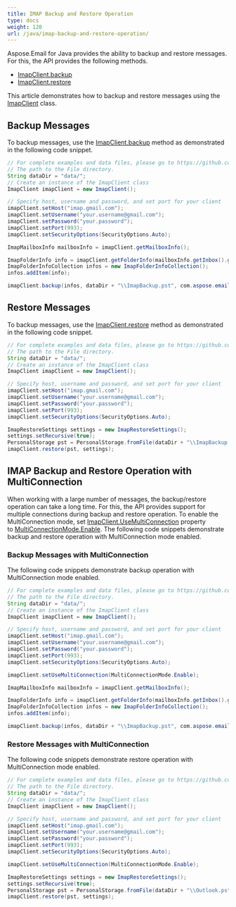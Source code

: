 ```yaml
---
title: IMAP Backup and Restore Operation
type: docs
weight: 120
url: /java/imap-backup-and-restore-operation/
---
```



Aspose.Email for Java provides the ability to backup and restore messages. For this, the API provides the following methods.

- [ImapClient.backup](https://apireference.aspose.com/email/java/com.aspose.email/ImapClient#backup\(com.aspose.email.IConnection,%20com.aspose.email.ImapFolderInfoCollection,%20java.io.OutputStream,%20com.aspose.email.BackupSettings\))
- [ImapClient.restore](https://apireference.aspose.com/email/java/com.aspose.email/ImapClient#restore\(com.aspose.email.PersonalStorage,%20com.aspose.email.ImapRestoreSettings\))

This article demonstrates how to backup and restore messages using the [ImapClient](https://apireference.aspose.com/email/java/com.aspose.email/ImapClient) class.
## **Backup Messages**
To backup messages, use the [ImapClient.backup](https://apireference.aspose.com/email/java/com.aspose.email/ImapClient#backup\(com.aspose.email.IConnection,%20com.aspose.email.ImapFolderInfoCollection,%20java.io.OutputStream,%20com.aspose.email.BackupSettings\)) method as demonstrated in the following code snippet.


~~~Java
// For complete examples and data files, please go to https://github.com/aspose-email/Aspose.Email-for-Java
// The path to the File directory.
String dataDir = "data/";
// Create an instance of the ImapClient class
ImapClient imapClient = new ImapClient();

// Specify host, username and password, and set port for your client
imapClient.setHost("imap.gmail.com");
imapClient.setUsername("your.username@gmail.com");
imapClient.setPassword("your.password");
imapClient.setPort(993);
imapClient.setSecurityOptions(SecurityOptions.Auto);

ImapMailboxInfo mailboxInfo = imapClient.getMailboxInfo();

ImapFolderInfo info = imapClient.getFolderInfo(mailboxInfo.getInbox().getName());
ImapFolderInfoCollection infos = new ImapFolderInfoCollection();
infos.addItem(info);

imapClient.backup(infos, dataDir + "\\ImapBackup.pst", com.aspose.email.BackupSettings.to_BackupSettings(BackupOptions.Recursive));
~~~
## **Restore Messages**
To backup messages, use the [ImapClient.restore](https://apireference.aspose.com/email/java/com.aspose.email/ImapClient#restore\(com.aspose.email.PersonalStorage,%20com.aspose.email.ImapRestoreSettings\)) method as demonstrated in the following code snippet.


~~~Java
// For complete examples and data files, please go to https://github.com/aspose-email/Aspose.Email-for-Java
// The path to the File directory.
String dataDir = "data/";
// Create an instance of the ImapClient class
ImapClient imapClient = new ImapClient();

// Specify host, username and password, and set port for your client
imapClient.setHost("imap.gmail.com");
imapClient.setUsername("your.username@gmail.com");
imapClient.setPassword("your.password");
imapClient.setPort(993);
imapClient.setSecurityOptions(SecurityOptions.Auto);

ImapRestoreSettings settings = new ImapRestoreSettings();
settings.setRecursive(true);
PersonalStorage pst = PersonalStorage.fromFile(dataDir + "\\ImapBackup.pst");
imapClient.restore(pst, settings);
~~~
## **IMAP Backup and Restore Operation with MultiConnection**
When working with a large number of messages, the backup/restore operation can take a long time. For this, the API provides support for multiple connections during backup and restore operation. To enable the MultiConnection mode, set [ImapClient.UseMultiConnection](https://apireference.aspose.com/email/java/com.aspose.email/EmailClient#setUseMultiConnection\(int\)) property to [MultiConnectionMode.Enable](https://apireference.aspose.com/email/java/com.aspose.email/MultiConnectionMode). The following code snippets demonstrate backup and restore operation with MultiConnection mode enabled.
### **Backup Messages with MultiConnection**
The following code snippets demonstrate backup operation with MultiConnection mode enabled.


~~~Java
// For complete examples and data files, please go to https://github.com/aspose-email/Aspose.Email-for-Java
// The path to the File directory.
String dataDir = "data/";
// Create an instance of the ImapClient class
ImapClient imapClient = new ImapClient();

// Specify host, username and password, and set port for your client
imapClient.setHost("imap.gmail.com");
imapClient.setUsername("your.username@gmail.com");
imapClient.setPassword("your.password");
imapClient.setPort(993);
imapClient.setSecurityOptions(SecurityOptions.Auto);

imapClient.setUseMultiConnection(MultiConnectionMode.Enable);

ImapMailboxInfo mailboxInfo = imapClient.getMailboxInfo();

ImapFolderInfo info = imapClient.getFolderInfo(mailboxInfo.getInbox().getName());
ImapFolderInfoCollection infos = new ImapFolderInfoCollection();
infos.addItem(info);

imapClient.backup(infos, dataDir + "\\ImapBackup.pst", com.aspose.email.BackupSettings.to_BackupSettings(BackupOptions.Recursive));
~~~
### **Restore Messages with MultiConnection**
The following code snippets demonstrate restore operation with MultiConnection mode enabled.


~~~Java
// For complete examples and data files, please go to https://github.com/aspose-email/Aspose.Email-for-Java
// The path to the File directory.
String dataDir = "data/";
// Create an instance of the ImapClient class
ImapClient imapClient = new ImapClient();

// Specify host, username and password, and set port for your client
imapClient.setHost("imap.gmail.com");
imapClient.setUsername("your.username@gmail.com");
imapClient.setPassword("your.password");
imapClient.setPort(993);
imapClient.setSecurityOptions(SecurityOptions.Auto);

imapClient.setUseMultiConnection(MultiConnectionMode.Enable);

ImapRestoreSettings settings = new ImapRestoreSettings();
settings.setRecursive(true);
PersonalStorage pst = PersonalStorage.fromFile(dataDir + "\\Outlook.pst");
imapClient.restore(pst, settings);
~~~
